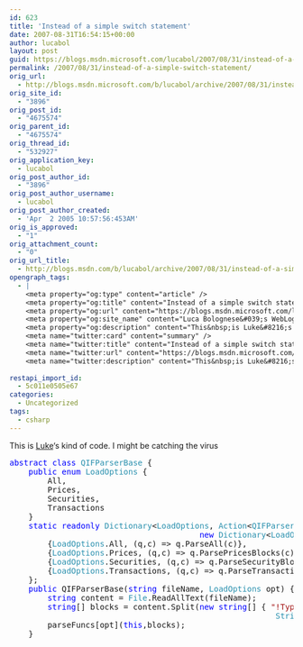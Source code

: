 ```yaml
---
id: 623
title: 'Instead of a simple switch statement'
date: 2007-08-31T16:54:15+00:00
author: lucabol
layout: post
guid: https://blogs.msdn.microsoft.com/lucabol/2007/08/31/instead-of-a-simple-switch-statement/
permalink: /2007/08/31/instead-of-a-simple-switch-statement/
orig_url:
  - http://blogs.msdn.microsoft.com/b/lucabol/archive/2007/08/31/instead-of-a-simple-switch-statement.aspx
orig_site_id:
  - "3896"
orig_post_id:
  - "4675574"
orig_parent_id:
  - "4675574"
orig_thread_id:
  - "532927"
orig_application_key:
  - lucabol
orig_post_author_id:
  - "3896"
orig_post_author_username:
  - lucabol
orig_post_author_created:
  - 'Apr  2 2005 10:57:56:453AM'
orig_is_approved:
  - "1"
orig_attachment_count:
  - "0"
orig_url_title:
  - http://blogs.msdn.com/b/lucabol/archive/2007/08/31/instead-of-a-simple-switch-statement.aspx
opengraph_tags:
  - |
    <meta property="og:type" content="article" />
    <meta property="og:title" content="Instead of a simple switch statement" />
    <meta property="og:url" content="https://blogs.msdn.microsoft.com/lucabol/2007/08/31/instead-of-a-simple-switch-statement/" />
    <meta property="og:site_name" content="Luca Bolognese&#039;s WebLog" />
    <meta property="og:description" content="This&nbsp;is Luke&#8216;s kind of code. I might be catching the virus abstract class QIFParserBase { public enum LoadOptions { All, Prices, Securities, Transactions } static readonly Dictionary&lt;LoadOptions, Action&lt;QIFParserBase, string[]&gt;&gt; parseFuncs = new Dictionary&lt;LoadOptions, Action&lt;QIFParserBase, string[]&gt;&gt; { {LoadOptions.All, (q,c) =&gt; q.ParseAll(c)}, {LoadOptions.Prices, (q,c) =&gt; q.ParsePricesBlocks(c)}, {LoadOptions.Securities, (q,c) =&gt; q.ParseSecurityBlocks(c)}, {LoadOptions.Transactions, (q,c) =&gt; q.ParseTransactionBlocks(c)} }; public..." />
    <meta name="twitter:card" content="summary" />
    <meta name="twitter:title" content="Instead of a simple switch statement" />
    <meta name="twitter:url" content="https://blogs.msdn.microsoft.com/lucabol/2007/08/31/instead-of-a-simple-switch-statement/" />
    <meta name="twitter:description" content="This&nbsp;is Luke&#8216;s kind of code. I might be catching the virus abstract class QIFParserBase { public enum LoadOptions { All, Prices, Securities, Transactions } static readonly Dictionary&lt;LoadOptions, Action&lt;QIFParserBase, string[]&gt;&gt; parseFuncs = new Dictionary&lt;LoadOptions, Action&lt;QIFParserBase, string[]&gt;&gt; { {LoadOptions.All, (q,c) =&gt; q.ParseAll(c)}, {LoadOptions.Prices, (q,c) =&gt; q.ParsePricesBlocks(c)}, {LoadOptions.Securities, (q,c) =&gt; q.ParseSecurityBlocks(c)}, {LoadOptions.Transactions, (q,c) =&gt; q.ParseTransactionBlocks(c)} }; public..." />
    
restapi_import_id:
  - 5c011e0505e67
categories:
  - Uncategorized
tags:
  - csharp
---
```

This&nbsp;is [Luke](http://blogs.msdn.com/lukeh/default.aspx)&#8216;s kind of code. I might be catching the virus

<pre class="code"><span style="color:rgb(0,0,255);">abstract</span> <span style="color:rgb(0,0,255);">class</span> <span style="color:rgb(43,145,175);">QIFParserBase</span> {
    <span style="color:rgb(0,0,255);">public</span> <span style="color:rgb(0,0,255);">enum</span> <span style="color:rgb(43,145,175);">LoadOptions</span> {
        All,
        Prices,
        Securities,
        Transactions
    }
    <span style="color:rgb(0,0,255);">static</span> <span style="color:rgb(0,0,255);">readonly</span> <span style="color:rgb(43,145,175);">Dictionary</span>&lt;<span style="color:rgb(43,145,175);">LoadOptions</span>, <span style="color:rgb(43,145,175);">Action</span>&lt;<span style="color:rgb(43,145,175);">QIFParserBase</span>, <span style="color:rgb(0,0,255);">string</span>[]&gt;&gt; parseFuncs =
                                        <span style="color:rgb(0,0,255);">new</span> <span style="color:rgb(43,145,175);">Dictionary</span>&lt;<span style="color:rgb(43,145,175);">LoadOptions</span>, <span style="color:rgb(43,145,175);">Action</span>&lt;<span style="color:rgb(43,145,175);">QIFParserBase</span>, <span style="color:rgb(0,0,255);">string</span>[]&gt;&gt; {
        {<span style="color:rgb(43,145,175);">LoadOptions</span>.All, (q,c) =&gt; q.ParseAll(c)},
        {<span style="color:rgb(43,145,175);">LoadOptions</span>.Prices, (q,c) =&gt; q.ParsePricesBlocks(c)},
        {<span style="color:rgb(43,145,175);">LoadOptions</span>.Securities, (q,c) =&gt; q.ParseSecurityBlocks(c)},
        {<span style="color:rgb(43,145,175);">LoadOptions</span>.Transactions, (q,c) =&gt; q.ParseTransactionBlocks(c)}
    };
    <span style="color:rgb(0,0,255);">public</span> QIFParserBase(<span style="color:rgb(0,0,255);">string</span> fileName, <span style="color:rgb(43,145,175);">LoadOptions</span> opt) {
        <span style="color:rgb(0,0,255);">string</span> content = <span style="color:rgb(43,145,175);">File</span>.ReadAllText(fileName);
        <span style="color:rgb(0,0,255);">string</span>[] blocks = content.Split(<span style="color:rgb(0,0,255);">new</span> <span style="color:rgb(0,0,255);">string</span>[] { <span style="color:rgb(163,21,21);">"!Type:"</span>, <span style="color:rgb(163,21,21);">"!Option:"</span> },
                                                        <span style="color:rgb(43,145,175);">StringSplitOptions</span>.RemoveEmptyEntries);
        parseFuncs[opt](<span style="color:rgb(0,0,255);">this</span>,blocks);
    }</pre>

